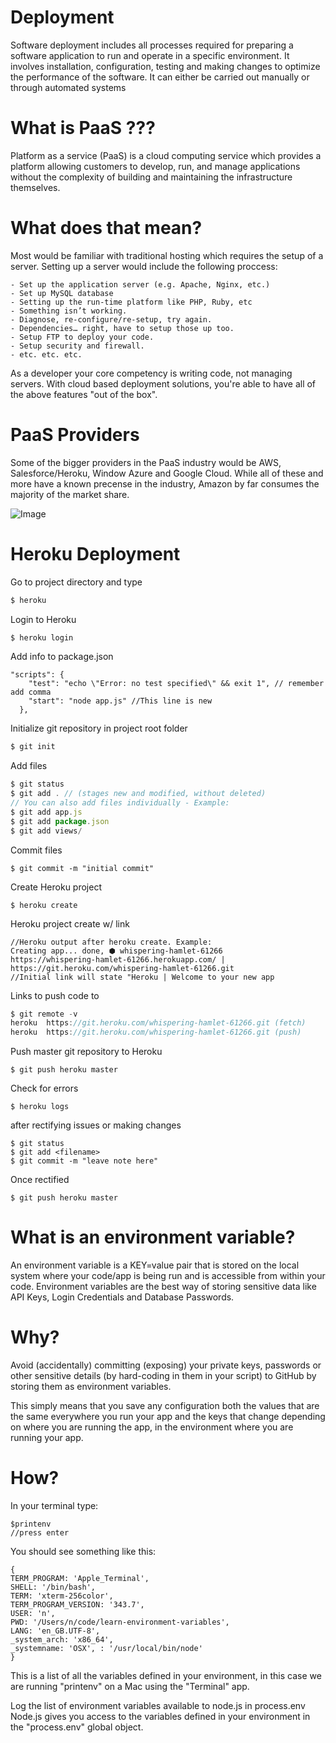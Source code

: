 # Deployment
Software deployment includes all processes required for preparing a software application to run and operate in a specific environment. It involves installation, configuration, testing and making changes to optimize the performance of the software. It can either be carried out manually or through automated systems
# What is PaaS ???
Platform as a service (PaaS) is a cloud computing service which provides a platform allowing customers to develop, run, and manage applications without the complexity of building and maintaining the infrastructure themselves. 


# What does that mean?


Most would be familiar with traditional hosting which requires the setup of a server. Setting up a server would include the following proccess: 



```git
- Set up the application server (e.g. Apache, Nginx, etc.)
- Set up MySQL database
- Setting up the run-time platform like PHP, Ruby, etc
- Something isn’t working.
- Diagnose, re-configure/re-setup, try again.
- Dependencies… right, have to setup those up too.
- Setup FTP to deploy your code.
- Setup security and firewall.
- etc. etc. etc.
```
As a developer your core competency is writing code, not managing servers. With cloud based deployment solutions, you're able to have all of the above features "out of the box". 
# PaaS Providers
Some of the bigger providers in the PaaS industry would be AWS, Salesforce/Heroku, Window Azure and Google Cloud. While all of these and more have a known precense in the industry, Amazon by far consumes the majority of the market share.

![Image](https://api.monosnap.com/rpc/file/download?id=nQDE2wjWhx33uWmm8NK8jjGM8QPdLv)


# Heroku Deployment
Go to project directory and type

```javascript
$ heroku
```
Login to Heroku

```javascript
$ heroku login
```
Add info to package.json

```git
"scripts": {
    "test": "echo \"Error: no test specified\" && exit 1", // remember add comma
    "start": "node app.js" //This line is new
  },
```
Initialize git repository in project root folder

```javascript
$ git init
```
Add files 

```javascript
$ git status
$ git add . // (stages new and modified, without deleted)
// You can also add files individually - Example: 
$ git add app.js
$ git add package.json
$ git add views/
```
Commit files

```git
$ git commit -m "initial commit"
```
Create Heroku project

```git
$ heroku create
```
Heroku project create w/ link

```git
//Heroku output after heroku create. Example:
Creating app... done, ⬢ whispering-hamlet-61266
https://whispering-hamlet-61266.herokuapp.com/ | https://git.heroku.com/whispering-hamlet-61266.git
//Initial link will state "Heroku | Welcome to your new app
```
Links to push code to

```javascript
$ git remote -v
heroku  https://git.heroku.com/whispering-hamlet-61266.git (fetch)
heroku  https://git.heroku.com/whispering-hamlet-61266.git (push)
```
Push master git repository to Heroku

```git
$ git push heroku master
```
Check for errors

```git
$ heroku logs
```
after rectifying issues or making changes

```git
$ git status
$ git add <filename>
$ git commit -m "leave note here"
```
Once rectified 

```git
$ git push heroku master
```


# What is an environment variable?
An environment variable is a KEY=value pair that is stored on the local system where your code/app is being run and is accessible from within your code. Environment variables are the best way of storing sensitive data like API Keys, Login Credentials and Database Passwords.
# Why?

Avoid (accidentally) committing (exposing) your private keys, passwords or other sensitive details
(by hard-coding in them in your script) to GitHub by storing them as environment variables.


This simply means that you save any configuration both the values that are the
same everywhere you run your app and the keys that change depending on where
you are running the app, in the environment where you are running your app.


# How?
In your terminal type: 

```git
$printenv
//press enter
```

You should see something like this:

```git
{
TERM_PROGRAM: 'Apple_Terminal',
SHELL: '/bin/bash',
TERM: 'xterm-256color',
TERM_PROGRAM_VERSION: '343.7',
USER: 'n',
PWD: '/Users/n/code/learn-environment-variables',
LANG: 'en_GB.UTF-8',
_system_arch: 'x86_64',
_systemname: 'OSX', : '/usr/local/bin/node'
}

```

This is a list of all the variables defined in your environment, in this case we are running "printenv" on a Mac using the "Terminal" app. 


Log the list of environment variables available to node.js in process.env
Node.js gives you access to the variables defined in your environment in the "process.env" global object.






